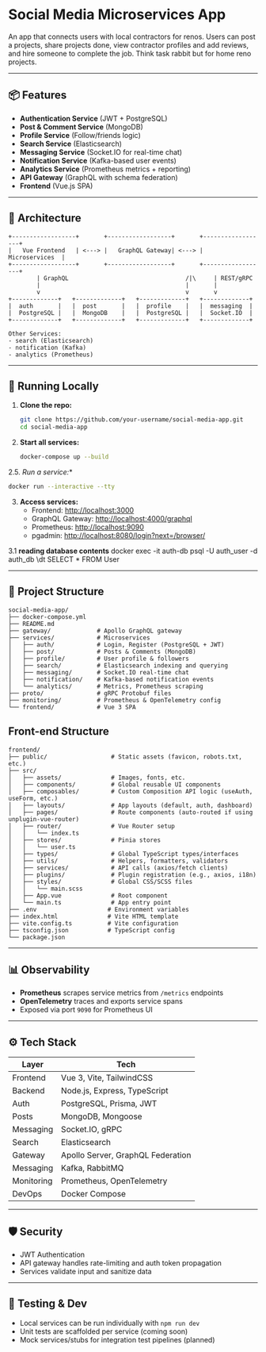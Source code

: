 # Social Media Microservices App
An app that connects users with local contractors for renos. Users can post a projects, share projects done, view contractor profiles and add reviews, and hire someone to complete the job. Think task rabbit but for home reno projects.

---

## 📦 Features

- **Authentication Service** (JWT + PostgreSQL)
- **Post & Comment Service** (MongoDB)
- **Profile Service** (Follow/friends logic)
- **Search Service** (Elasticsearch)
- **Messaging Service** (Socket.IO for real-time chat)
- **Notification Service** (Kafka-based user events)
- **Analytics Service** (Prometheus metrics + reporting)
- **API Gateway** (GraphQL with schema federation)
- **Frontend** (Vue.js SPA)

---

## 🧱 Architecture

```
+------------------+       +------------------+       +------------------+
|   Vue Frontend   | <---> |   GraphQL Gateway| <---> |   Microservices  |
+------------------+       +------------------+       +------------------+
        | GraphQL                                 /|\     | REST/gRPC
        |                                         |       |
        v                                         v       v
+-------------+   +-------------+   +-------------+   +-------------+
|  auth       |   |  post       |   |  profile    |   |  messaging  |
|  PostgreSQL |   |  MongoDB    |   |  PostgreSQL |   |  Socket.IO  |
+-------------+   +-------------+   +-------------+   +-------------+

Other Services:
- search (Elasticsearch)
- notification (Kafka)
- analytics (Prometheus)
```

---

## 🐳 Running Locally

1. **Clone the repo:**

   ```bash
   git clone https://github.com/your-username/social-media-app.git
   cd social-media-app
   ```

2. **Start all services:**

   ```bash
   docker-compose up --build
   ```

2.5. *Run a service:**

   ```bash
   docker run --interactive --tty
   ```

3. **Access services:**
   - Frontend: <http://localhost:3000>
   - GraphQL Gateway: <http://localhost:4000/graphql>
   - Prometheus: <http://localhost:9090>
   - pgadmin: <http://localhost:8080/login?next=/browser/>

3.1 **reading database contents**
 docker exec -it auth-db psql -U auth_user -d auth_db
\dt
SELECT * FROM User

---

## 📁 Project Structure

```
social-media-app/
├── docker-compose.yml
├── README.md
├── gateway/             # Apollo GraphQL gateway
├── services/            # Microservices
│   ├── auth/            # Login, Register (PostgreSQL + JWT)
│   ├── post/            # Posts & Comments (MongoDB)
│   ├── profile/         # User profile & followers
│   ├── search/          # Elasticsearch indexing and querying
│   ├── messaging/       # Socket.IO real-time chat
│   ├── notification/    # Kafka-based notification events
│   └── analytics/       # Metrics, Prometheus scraping
├── proto/               # gRPC Protobuf files
├── monitoring/          # Prometheus & OpenTelemetry config
└── frontend/            # Vue 3 SPA
```

## Front-end Structure

```
frontend/
├── public/                  # Static assets (favicon, robots.txt, etc.)
├── src/
│   ├── assets/              # Images, fonts, etc.
│   ├── components/          # Global reusable UI components
│   ├── composables/         # Custom Composition API logic (useAuth, useForm, etc.)
│   ├── layouts/             # App layouts (default, auth, dashboard)
│   ├── pages/               # Route components (auto-routed if using unplugin-vue-router)
│   ├── router/              # Vue Router setup
│   │   └── index.ts
│   ├── stores/              # Pinia stores
│   │   └── user.ts
│   ├── types/               # Global TypeScript types/interfaces
│   ├── utils/               # Helpers, formatters, validators
│   ├── services/            # API calls (axios/fetch clients)
│   ├── plugins/             # Plugin registration (e.g., axios, i18n)
│   ├── styles/              # Global CSS/SCSS files
│   │   └── main.scss
│   ├── App.vue              # Root component
│   └── main.ts              # App entry point
├── .env                    # Environment variables
├── index.html              # Vite HTML template
├── vite.config.ts          # Vite configuration
├── tsconfig.json           # TypeScript config
└── package.json

```

---

## 📊 Observability

- **Prometheus** scrapes service metrics from `/metrics` endpoints
- **OpenTelemetry** traces and exports service spans
- Exposed via port `9090` for Prometheus UI

---

## ⚙️ Tech Stack

| Layer        | Tech                                               |
|--------------|----------------------------------------------------|
| Frontend     | Vue 3, Vite, TailwindCSS                           |
| Backend      | Node.js, Express, TypeScript                       |
| Auth         | PostgreSQL, Prisma, JWT                            |
| Posts        | MongoDB, Mongoose                                  |
| Messaging    | Socket.IO, gRPC                                     |
| Search       | Elasticsearch                                      |
| Gateway      | Apollo Server, GraphQL Federation                  |
| Messaging    | Kafka, RabbitMQ                                    |
| Monitoring   | Prometheus, OpenTelemetry                          |
| DevOps       | Docker Compose                                     |

---

## 🛡️ Security

- JWT Authentication
- API gateway handles rate-limiting and auth token propagation
- Services validate input and sanitize data

---

## 🧪 Testing & Dev

- Local services can be run individually with `npm run dev`
- Unit tests are scaffolded per service (coming soon)
- Mock services/stubs for integration test pipelines (planned)
